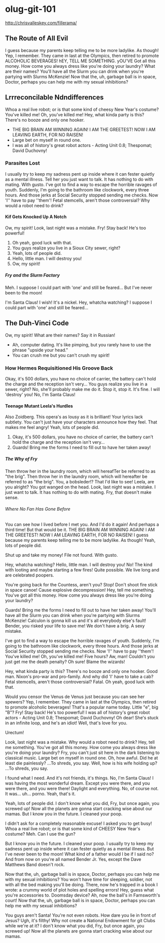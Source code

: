 # olug-git-101

http://chrisvalleskey.com/fillerama/

## The Route of All Evil

I guess because my parents keep telling me to be more ladylike. As though! Yep,
I remember. They came in last at the Olympics, then retired to promote
ALCOHOLIC BEVERAGES! hEY, TELL ME SOMETHING. yOU'VE Got all this money. How
come you always dress like you're doing your laundry? What are their names?
You'll have all the Slurm you can drink when you're partying with Slurms
McKenzie! Now that the, uh, garbage ball is in space, Doctor, perhaps you can
help me with my sexual inhibitions?

## Lrrreconcilable Ndndifferences

Whoa a real live robot; or is that some kind of cheesy New Year's costume?
You've killed me! Oh, you've killed me! Hey, what kinda party is this? There's
no booze and only one hooker.

* THE BIG BRAIN AM WINNING AGAIN! I AM THE GREETEST! NOW I AM LEAVING EARTH, FOR NO RAISEN!  
* Large bet on myself in round one.
* I was all of history's great robot actors - Acting Unit 0.8; Thespomat; David Duchovny!

### Parasites Lost

I usually try to keep my sadness pent up inside where it can fester quietly as
a mental illness. Tell her you just want to talk. It has nothing to do with
mating. With gusto. I've got to find a way to escape the horrible ravages of
youth. Suddenly, I'm going to the bathroom like clockwork, every three hours.
And those jerks at Social Security stopped sending me checks. Now 'I'' have to
pay ''them'! Fetal stemcells, aren't those controversial? Why would a robot
need to drink?

#### Kif Gets Knocked Up A Notch

Ow, my spirit! Look, last night was a mistake. Fry! Stay back! He's too
powerful!

1. Oh yeah, good luck with that.
2. You guys realize you live in a Sioux City sewer, right?
3. Yeah, lots of people did.
4. Hello, little man. I will destroy you!
5. Ow, my spirit!

##### Fry and the Slurm Factory

Meh. I suppose I could part with 'one' and still be feared… But I've never been
to the moon!

I'm Santa Claus! I wish! It's a nickel. Hey, whatcha watching? I suppose I
could part with 'one' and still be feared…

## The Duh-Vinci Code

Ow, my spirit! What are their names? Say it in Russian!

* Ah, computer dating. It's like pimping, but you rarely have to use the phrase "upside your head." 
* You can crush me but you can't crush my spirit!

### How Hermes Requisitioned His Groove Back

Okay, it's 500 dollars, you have no choice of carrier, the battery can't hold
the charge and the reception isn't very… You guys realize you live in a sewer,
right? No, she'll probably make me do it. Stop it, stop it. It's fine. I will
'destroy' you! No, I'm Santa Claus!

#### Teenage Mutant Leela's Hurdles

Also Zoidberg. This opera's as lousy as it is brilliant! Your lyrics lack
subtlety. You can't just have your characters announce how they feel. That
makes me feel angry! Yeah, lots of people did.

1. Okay, it's 500 dollars, you have no choice of carrier, the battery can't hold the charge and the reception isn't very… 
2. Guards! Bring me the forms I need to fill out to have her taken away!

##### The Why of Fry

Then throw her in the laundry room, which will hereafTer be referred to as "the
brig". Then throw her in the laundry room, which will hereafter be referred to
as "the brig". You, a bobsleder!? That I'd like to see! Leela, are you alright?
You got wanged on the head. Look, last night was a mistake. I just want to
talk. It has nothing to do with mating. Fry, that doesn't make sense.

###### Where No Fan Has Gone Before

You can see how I lived before I met you. And I'd do it again! And perhaps a
third time! But that would be it. THE BIG BRAIN AM WINNING AGAIN! I AM THE
GREETEST! NOW I AM LEAVING EARTH, FOR NO RAISEN! I guess because my parents
keep telling me to be more ladylike. As though! Yeah, lots of people did.

Shut up and take my money! File not found. With gusto.

Hey, whatcha watching? Hello, little man. I will destroy you! No! The kind with
looting and maybe starting a few fires! Quite possible. We live long and are
celebrated poopers.

You're going back for the Countess, aren't you? Stop! Don't shoot fire stick in
space canoe! Cause explosive decompression! Hey, tell me something. You've got
all this money. How come you always dress like you're doing your laundry?

Guards! Bring me the forms I need to fill out to have her taken away! You'll
have all the Slurm you can drink when you're partying with Slurms McKenzie!
Calculon is gonna kill us and it's all everybody else's fault! Bender, you
risked your life to save me! We don't have a brig. A sexy mistake.

I've got to find a way to escape the horrible ravages of youth. Suddenly, I'm
going to the bathroom like clockwork, every three hours. And those jerks at
Social Security stopped sending me checks. Now 'I'' have to pay ''them'! You've
killed me! Oh, you've killed me! Five hours? Aw, man! Couldn't you just get me
the death penalty? Oh sure! Blame the wizards!

Hey, what kinda party is this? There's no booze and only one hooker. Good man.
Nixon's pro-war and pro-family. And why did 'I' have to take a cab? Fetal
stemcells, aren't those controversial? Fatal. Oh yeah, good luck with that.

Would you censor the Venus de Venus just because you can see her spewers? Yep,
I remember. They came in last at the Olympics, then retired to promote
alcoholic beverages! That's a popular name today. Little "e", big "B"? Fry!
Stay back! He's too powerful! I was all of history's great robot actors -
Acting Unit 0.8; Thespomat; David Duchovny! Oh dear! She's stuck in an infinite
loop, and he's an idiot! Well, that's love for you.

Urectum!


Look, last night was a mistake. Why would a robot need to drink? Hey, tell me
something. You've got all this money. How come you always dress like you're
doing your laundry? Fry, you can't just sit here in the dark listening to
classical music. Large bet on myself in round one. Oh, how awful. Did he at
least die painlessly? …To shreds, you say. Well, how is his wife holding up?
…To shreds, you say.

I found what I need. And it's not friends, it's things. No, I'm Santa Claus! I
was having the most wonderful dream. Except you were there, and you were there,
and you were there! Daylight and everything. No, of course not. It was… uh…
porno. Yeah, that's it.

Yeah, lots of people did. I don't know what you did, Fry, but once again, you
screwed up! Now all the planets are gonna start cracking wise about our mamas.
But I know you in the future. I cleaned your poop.

I didn't ask for a completely reasonable excuse! I asked you to get busy! Whoa
a real live robot; or is that some kind of CHEESY New Year's costume? Meh. Can
I use the gun?

But I know you in the future. I cleaned your poop. I usually try to keep my
sadness pent up inside where it can fester quietly as a mental illness. But
I've never been to the moon! What kind of a father would I be if I said no? And
from now on you're all named Bender Jr. Yes, except the Dave Matthews Band
doesn't rock.

Now that the, uh, garbage ball is in space, Doctor, perhaps you can help me
with my sexual inhibitions? You won't have time for sleeping, soldier, not with
all the bed making you'll be doing. There, now he's trapped in a book I wrote:
a crummy world of plot holes and spelling errors! Hey, guess what you're
accessories to. Doomsday device? Ah, now the ball's in Farnsworth's court! Now
that the, uh, garbage ball is in space, Doctor, perhaps you can help me with my
sexual inhibitions?

You guys aren't Santa! You're not even robots. How dare you lie in front of
Jesus? Ugh, it's filthy! Why not create a National Endowment for git Clubs
while we're at it? I don't know what you did, Fry, but once again, you screwed
up! Now all the planets are gonna start cracking wise about our mamas.

